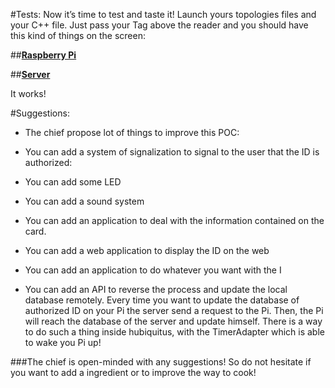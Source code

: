 #Tests:
Now it’s time to test and taste it!
Launch yours topologies files and your C++ file. Just pass your Tag above the reader and you should have this kind of things on the screen: 

##[**Raspberry Pi**](Image/Pitest.jpg)

##[**Server**](Image/servertest.jpg)

It works! 

#Suggestions:

* The chief propose lot of things to improve this POC:
* You can add a system of signalization to signal to the user that the ID is authorized:
* You can add some LED 
* You can add a sound system 

* You can add an application to deal with the information contained on the card.
* You can add a web application to display the ID on the web
* You can add an application to do whatever you want with the I

* You can add an API to reverse the process and update the local database remotely.
Every time you want to update the database of authorized ID on your Pi the server send a request to the Pi. Then, the Pi will reach the database of the server and update himself. There is a way to do such a thing inside hubiquitus, with the TimerAdapter which is able to wake you Pi up!

###The chief is open-minded with any suggestions! So do not hesitate if you want to add a ingredient or to improve the way to cook!

